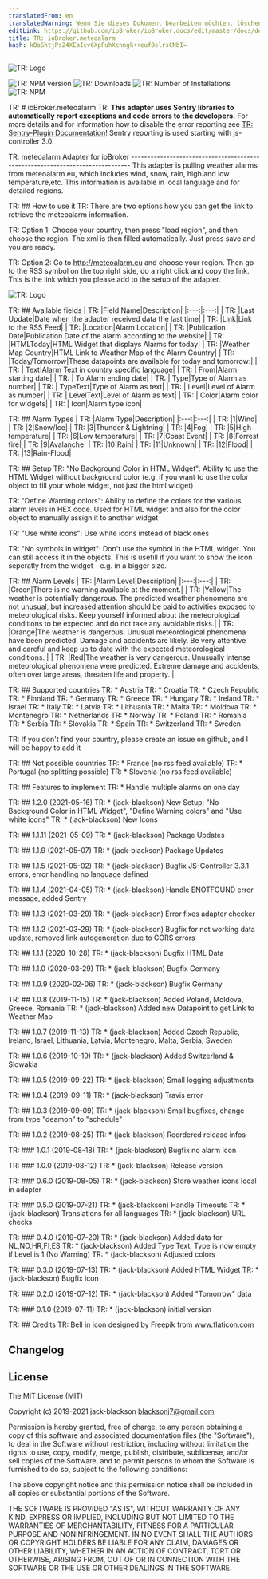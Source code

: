 ```yaml
---
translatedFrom: en
translatedWarning: Wenn Sie dieses Dokument bearbeiten möchten, löschen Sie bitte das Feld "translationsFrom". Andernfalls wird dieses Dokument automatisch erneut übersetzt
editLink: https://github.com/ioBroker/ioBroker.docs/edit/master/docs/de/adapterref/iobroker.meteoalarm/README.md
title: TR: ioBroker.meteoalarm
hash: kBaShtjPs24XEaIcv6XpFuhXcnngk++euf8elrsCNbI=
---
```

![TR: Logo](../../../en/adapterref/iobroker.meteoalarm/admin/meteoalarm.png)

![TR: NPM version](http://img.shields.io/npm/v/iobroker.meteoalarm.svg)
![TR: Downloads](https://img.shields.io/npm/dm/iobroker.meteoalarm.svg)
![TR: Number of Installations](http://iobroker.live/badges/meteoalarm-stable.svg)
![TR: NPM](https://nodei.co/npm/iobroker.meteoalarm.png?downloads=true)

TR: # ioBroker.meteoalarm
TR: **This adapter uses Sentry libraries to automatically report exceptions and code errors to the developers.** For more details and for information how to disable the error reporting see [TR: Sentry-Plugin Documentation](https://github.com/ioBroker/plugin-sentry#plugin-sentry)! Sentry reporting is used starting with js-controller 3.0.

TR: meteoalarm Adapter for ioBroker ------------------------------------------------------------------------------ This adapter is pulling weather alarms from meteoalarm.eu, which includes wind, snow, rain, high and low temperature,etc. This information is available in local language and for detailed regions.

TR: ## How to use it
TR: There are two options how you can get the link to retrieve the meteoalarm information.

TR: Option 1: Choose your country, then press "load region", and then choose the region. The xml is then filled automatically. Just press save and you are ready.

TR: Option 2: Go to http://meteoalarm.eu and choose your region. Then go to the RSS symbol on the top right side, do a right click and copy the link. This is the link which you please add to the setup of the adapter.

![TR: Logo](../../../en/adapterref/iobroker.meteoalarm/screenshot.png)

TR: ## Available fields
| TR: |Field Name|Description|
|:---:|:---:|
| TR: |Last Update|Date when the adapter received data the last time|
| TR: |Link|Link to the RSS Feed|
| TR: |Location|Alarm Location|
| TR: |Publication Date|Publication Date of the alarm according to the website|
| TR: |HTMLToday|HTML Widget that displays Alarms for today|
| TR: |Weather Map Country|HTML Link to Weather Map of the Alarm Country|
| TR: |Today/Tomorrow|These datapoints are available for today and tomorrow:|
| TR: |   Text|Alarm Text in country specific language|
| TR: |   From|Alarm starting date|
| TR: |   To|Alarm ending date|
| TR: |   Type|Type of Alarm as number|
| TR: |   TypeText|Type of Alarm as text|
| TR: |   Level|Level of Alarm as number|
| TR: |   LevelText|Level of Alarm as text|
| TR: |   Color|Alarm color for widgets|
| TR: |   Icon|Alarm type icon|

TR: ## Alarm Types
| TR: |Alarm Type|Description|
|:---:|:---:|
| TR: |1|Wind|
| TR: |2|Snow/Ice|
| TR: |3|Thunder & Lightning|
| TR: |4|Fog|
| TR: |5|High temperature|
| TR: |6|Low temperature|
| TR: |7|Coast Event|
| TR: |8|Forrest fire|
| TR: |9|Avalanche|
| TR: |10|Rain|
| TR: |11|Unknown|
| TR: |12|Flood|
| TR: |13|Rain-Flood|

TR: ## Setup
TR: "No Background Color in HTML Widget": Ability to use the HTML Widget without background color (e.g. if you want to use the color object to fill your whole widget, not just the html widget)

TR: "Define Warning colors": Ability to define the colors for the various alarm levels in HEX code. Used for HTML widget and also for the color object to manually assign it to another widget

TR: "Use white icons": Use white icons instead of black ones

TR: "No symbols in widget": Don't use the symbol in the HTML widget. You can still access it in the objects. This is usefill if you want to show the icon seperatly from the widget - e.g. in a bigger size.

TR: ## Alarm Levels
| TR: |Alarm Level|Description|
|:---:|:---:|
| TR: |Green|There is no warning available at the moment.|
| TR: |Yellow|The weather is potentially dangerous. The predicted weather phenomena are not unusual, but increased attention should be paid to activities exposed to meteorological risks. Keep yourself informed about the meteorological conditions to be expected and do not take any avoidable risks.|
| TR: |Orange|The weather is dangerous. Unusual meteorological phenomena have been predicted. Damage and accidents are likely. Be very attentive and careful and keep up to date with the expected meteorological conditions. |
| TR: |Red|The weather is very dangerous. Unusually intense meteorological phenomena were predicted. Extreme damage and accidents, often over large areas, threaten life and property. |

TR: ## Supported countries
TR: * Austria
TR: * Croatia
TR: * Czech Republic
TR: * Finnland
TR: * Germany
TR: * Greece
TR: * Hungary
TR: * Ireland
TR: * Israel
TR: * Italy
TR: * Latvia
TR: * Lithuania
TR: * Malta
TR: * Moldova
TR: * Montenegro
TR: * Netherlands
TR: * Norway
TR: * Poland
TR: * Romania
TR: * Serbia
TR: * Slovakia
TR: * Spain
TR: * Switzerland
TR: * Sweden

TR: If you don't find your country, please create an issue on github, and I will be happy to add it

TR: ## Not possible countries
TR: * France (no rss feed available)
TR: * Portugal (no splitting possible)
TR: * Slovenia (no rss feed available)

TR: ## Features to implement
TR: * Handle multiple alarms on one day

TR: ## 1.2.0 (2021-05-16)
TR: * (jack-blackson) New Setup: "No Background Color in HTML Widget", "Define Warning colors" and "Use white icons"
TR: * (jack-blackson) New Icons

TR: ## 1.1.11 (2021-05-09)
TR: * (jack-blackson) Package Updates

TR: ## 1.1.9 (2021-05-07)
TR: * (jack-blackson) Package Updates

TR: ## 1.1.5 (2021-05-02)
TR: * (jack-blackson) Bugfix JS-Controller 3.3.1 errors, error handling no language defined

TR: ## 1.1.4 (2021-04-05)
TR: * (jack-blackson) Handle ENOTFOUND error message, added Sentry

TR: ## 1.1.3 (2021-03-29)
TR: * (jack-blackson) Error fixes adapter checker

TR: ## 1.1.2 (2021-03-29)
TR: * (jack-blackson) Bugfix for not working data update, removed link autogeneration due to CORS errors

TR: ## 1.1.1 (2020-10-28)
TR: * (jack-blackson) Bugfix HTML Data

TR: ## 1.1.0 (2020-03-29)
TR: * (jack-blackson) Bugfix Germany

TR: ## 1.0.9 (2020-02-06)
TR: * (jack-blackson) Bugfix Germany

TR: ## 1.0.8 (2019-11-15)
TR: * (jack-blackson) Added Poland, Moldova, Greece, Romania
TR: * (jack-blackson) Added new Datapoint to get Link to Weather Map

TR: ## 1.0.7 (2019-11-13)
TR: * (jack-blackson) Added Czech Republic, Ireland, Israel, Lithuania, Latvia, Montenegro, Malta, Serbia, Sweden

TR: ## 1.0.6 (2019-10-19)
TR: * (jack-blackson) Added Switzerland & Slowakia

TR: ## 1.0.5 (2019-09-22)
TR: * (jack-blackson) Small logging adjustments

TR: ## 1.0.4 (2019-09-11)
TR: * (jack-blackson) Travis error

TR: ## 1.0.3 (2019-09-09)
TR: * (jack-blackson) Small bugfixes, change from type "deamon" to "schedule"

TR: ## 1.0.2 (2019-08-25)
TR: * (jack-blackson) Reordered release infos

TR: ### 1.0.1 (2019-08-18)
TR: * (jack-blackson) Bugfix no alarm icon

TR: ### 1.0.0 (2019-08-12)
TR: * (jack-blackson) Release version

TR: ### 0.6.0 (2019-08-05)
TR: * (jack-blackson) Store weather icons local in adapter

TR: ### 0.5.0 (2019-07-21)
TR: * (jack-blackson) Handle Timeouts
TR: * (jack-blackson) Translations for all languages
TR: * (jack-blackson) URL checks

TR: ### 0.4.0 (2019-07-20)
TR: * (jack-blackson) Added data for NL,NO,HR,FI,ES
TR: * (jack-blackson) Added Type Text, Type is now empty if Level is 1 (No Warning)
TR: * (jack-blackson) Adjusted colors

TR: ### 0.3.0 (2019-07-13)
TR: * (jack-blackson) Added HTML Widget
TR: * (jack-blackson) Bugfix icon

TR: ### 0.2.0 (2019-07-12)
TR: * (jack-blackson) Added "Tomorrow" data

TR: ### 0.1.0 (2019-07-11)
TR: * (jack-blackson) initial version

TR: ## Credits
TR: Bell in icon designed by Freepik from www.flaticon.com

## Changelog

## License
The MIT License (MIT)

Copyright (c) 2019-2021 jack-blackson <blacksonj7@gmail.com>

Permission is hereby granted, free of charge, to any person obtaining a copy
of this software and associated documentation files (the "Software"), to deal
in the Software without restriction, including without limitation the rights
to use, copy, modify, merge, publish, distribute, sublicense, and/or sell
copies of the Software, and to permit persons to whom the Software is
furnished to do so, subject to the following conditions:

The above copyright notice and this permission notice shall be included in
all copies or substantial portions of the Software.

THE SOFTWARE IS PROVIDED "AS IS", WITHOUT WARRANTY OF ANY KIND, EXPRESS OR
IMPLIED, INCLUDING BUT NOT LIMITED TO THE WARRANTIES OF MERCHANTABILITY,
FITNESS FOR A PARTICULAR PURPOSE AND NONINFRINGEMENT. IN NO EVENT SHALL THE
AUTHORS OR COPYRIGHT HOLDERS BE LIABLE FOR ANY CLAIM, DAMAGES OR OTHER
LIABILITY, WHETHER IN AN ACTION OF CONTRACT, TORT OR OTHERWISE, ARISING FROM,
OUT OF OR IN CONNECTION WITH THE SOFTWARE OR THE USE OR OTHER DEALINGS IN
THE SOFTWARE.